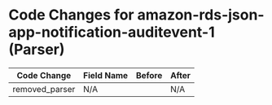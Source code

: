 # Code Changes for amazon-rds-json-app-notification-auditevent-1 (Parser)

| Code Change | Field Name | Before | After |
|-------------|------------|--------|-------|
| removed_parser | N/A |  | N/A |